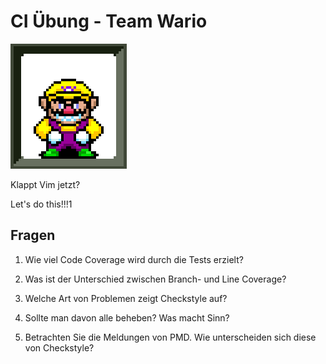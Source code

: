 # CI Übung - Team Wario

![Team Luigi Logo](docs/wario.png)

Klappt Vim jetzt?

Let's do this!!!1

## Fragen

1) Wie viel Code Coverage wird durch die Tests erzielt?


2) Was ist der Unterschied zwischen Branch- und Line
Coverage?


3) Welche Art von Problemen zeigt Checkstyle auf?


4) Sollte man davon alle beheben?
Was macht Sinn?


5) Betrachten Sie die Meldungen von PMD.
Wie unterscheiden sich diese von Checkstyle?
